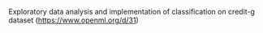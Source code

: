 Exploratory data analysis and implementation of classification on credit-g dataset (https://www.openml.org/d/31)
